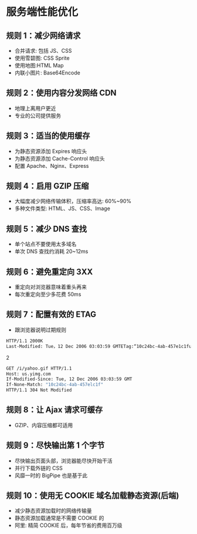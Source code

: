 # 服务端性能优化

## 规则 1：减少网络请求

- 合并请求: 包括 JS、CSS
- 使用雪碧图: CSS Sprite
- 使用地图:HTML Map
- 内联小图片: Base64Encode

## 规则 2：使用内容分发网络 CDN

- 地理上离用户更近
- 专业的公司提供服务

## 规则 3：适当的使用缓存

- 为静态资源添加 Expires 响应头
- 为静态资源添加 Cache-Control 响应头
- 配置 Apache、Nginx、Express

## 规则 4：启用 GZIP 压缩

- 大幅度减少网络传输体积，压缩率高达: 60%~90%
- 多种文件类型: HTML、JS、CSS、Image

## 规则 5：减少 DNS 查找

- 单个站点不要使用太多域名
- 单次 DNS 查找约消耗 20~12ms

## 规则 6：避免重定向 3XX

- 重定向对浏览器意味着重头再来
- 每次重定向至少多花费 50ms

## 规则 7：配置有效的 ETAG

- 跟浏览器说明过期规则

```bash
HTTP/1.1 2000K
Last-Modified: Tue，12 Dec 2006 03:03:59 GMTETag:“10c24bc-4ab-457e1c1fuContent-Length:12195
```

2

```bash
GET /i/yahoo.gif HTTP/1.1
Host: us.yimg.com
If-Modified-Since: Tue, 12 Dec 2006 03:03:59 GMT
If-None-Match: "10c24bc-4ab-457elc1f"
HTTP/1.1 304 Not Modified
```

## 规则 8：让 Ajax 请求可缓存

- GZIP、内容压缩都可适用

## 规则 9：尽快输出第 1 个字节

- 尽快输出页面头部，浏览器能尽快开始干活
- 并行下载外链的 CSS
- 风靡一时的 BigPipe 也是基于此

## 规则 10：使用无 COOKIE 域名加载静态资源(后端)

- 减少静态资源加载时的网络传输量
- 静态资源加载通常是不需要 COOKIE 的
- 阿里: 精简 COOKIE 后，每年节省的费用百万级
